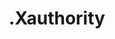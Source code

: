 ---
layout: tag-list
type: tag
title: .Xauthority
slug: .Xauthority
category: HTB
sidebar: false
description: >
    
---